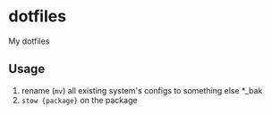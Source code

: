 # dotfiles
My dotfiles

## Usage
1. rename (`mv`) all existing system's configs to something else *_bak
2. `stow {package}` on the package
